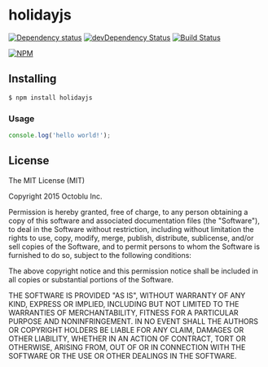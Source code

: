 # holidayjs

[![Dependency status](http://img.shields.io/david/octoblu/holidayjs.svg?style=flat)](https://david-dm.org/octoblu/holidayjs)
[![devDependency Status](http://img.shields.io/david/dev/octoblu/holidayjs.svg?style=flat)](https://david-dm.org/octoblu/holidayjs#info=devDependencies)
[![Build Status](http://img.shields.io/travis/octoblu/holidayjs.svg?style=flat&branch=master)](https://travis-ci.org/octoblu/holidayjs)

[![NPM](https://nodei.co/npm/holidayjs.svg?style=flat)](https://npmjs.org/package/holidayjs)

## Installing

```bash
$ npm install holidayjs
```

### Usage

```javascript
console.log('hello world!');
```

## License

The MIT License (MIT)

Copyright 2015 Octoblu Inc.

Permission is hereby granted, free of charge, to any person obtaining a copy
of this software and associated documentation files (the "Software"), to deal
in the Software without restriction, including without limitation the rights
to use, copy, modify, merge, publish, distribute, sublicense, and/or sell
copies of the Software, and to permit persons to whom the Software is
furnished to do so, subject to the following conditions:

The above copyright notice and this permission notice shall be included in
all copies or substantial portions of the Software.

THE SOFTWARE IS PROVIDED "AS IS", WITHOUT WARRANTY OF ANY KIND, EXPRESS OR
IMPLIED, INCLUDING BUT NOT LIMITED TO THE WARRANTIES OF MERCHANTABILITY,
FITNESS FOR A PARTICULAR PURPOSE AND NONINFRINGEMENT. IN NO EVENT SHALL THE
AUTHORS OR COPYRIGHT HOLDERS BE LIABLE FOR ANY CLAIM, DAMAGES OR OTHER
LIABILITY, WHETHER IN AN ACTION OF CONTRACT, TORT OR OTHERWISE, ARISING FROM,
OUT OF OR IN CONNECTION WITH THE SOFTWARE OR THE USE OR OTHER DEALINGS IN
THE SOFTWARE.
